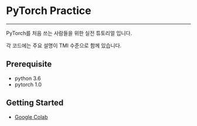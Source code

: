# PyTorch Practice

--------------------------------------------------------------------------------

PyTorch를 처음 쓰는 사람들을 위한 실전 튜토리얼 입니다.

각 코드에는 주요 설명이 TMI 수준으로 함께 있습니다.

## Prerequisite
- python 3.6
- pytorch 1.0

## Getting Started
- [Google Colab](https://colab.research.google.com)
